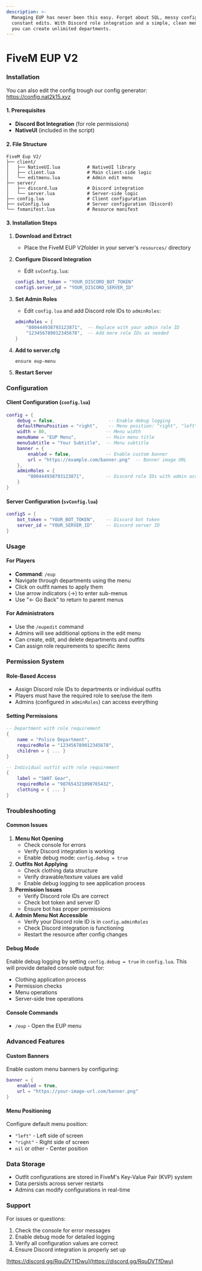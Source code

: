 ```yaml
---
description: >-
  Managing EUP has never been this easy. Forget about SQL, messy configs, or
  constant edits. With Discord role integration and a simple, clean menu system,
  you can create unlimited departments.
---
```


# FiveM EUP V2

### Installation

You can also edit the config trough our config generator: [https://config.nat2k15.xyz ](https://config.nat2k15.xyz/)

#### 1. Prerequisites

* **Discord Bot Integration** (for role permissions)
* **NativeUI** (included in the script)

#### 2. File Structure

```
FiveM Eup V2/
├── client/
│   ├── NativeUI.lua          # NativeUI library
│   ├── client.lua            # Main client-side logic
│   └── editmenu.lua          # Admin edit menu
├── server/
│   ├── discord.lua           # Discord integration
│   └── server.lua            # Server-side logic
├── config.lua                # Client configuration
├── svConfig.lua              # Server configuration (Discord)
└── fxmanifest.lua            # Resource manifest
```

#### 3. Installation Steps

1. **Download and Extract**
   * Place the FiveM EUP V2folder in your server's `resources/` directory
2.  **Configure Discord Integration**

    * Edit `svConfig.lua`:

    ```lua
    configS.bot_token = "YOUR_DISCORD_BOT_TOKEN"
    configS.server_id = "YOUR_DISCORD_SERVER_ID"
    ```
3.  **Set Admin Roles**

    * Edit `config.lua` and add Discord role IDs to `adminRoles`:

    ```lua
    adminRoles = {
        "800444938793123871",  -- Replace with your admin role ID
        "123456789012345678",  -- Add more role IDs as needed
    }
    ```
4.  **Add to server.cfg**

    ```
    ensure eup-menu
    ```
5. **Restart Server**

### Configuration

#### Client Configuration (`config.lua`)

```lua
config = {
    debug = false,                    -- Enable debug logging
    defaultMenuPosition = "right",    -- Menu position: "right", "left"
    width = 80,                      -- Menu width
    menuName = "EUP Menu",           -- Main menu title
    menuSubtitle = "Your Subtitle",  -- Menu subtitle
    banner = {
        enabled = false,             -- Enable custom banner
        url = "https://example.com/banner.png"  -- Banner image URL
    },
    adminRoles = {
        "800444938793123871",        -- Discord role IDs with admin access
    }
}
```

#### Server Configuration (`svConfig.lua`)

```lua
configS = {
    bot_token = "YOUR_BOT_TOKEN",    -- Discord bot token
    server_id = "YOUR_SERVER_ID"     -- Discord server ID
}
```

### Usage

#### For Players

* **Command**: `/eup`
* Navigate through departments using the menu
* Click on outfit names to apply them
* Use arrow indicators (→) to enter sub-menus
* Use "← Go Back" to return to parent menus

#### For Administrators

* Use the `/eupedit` command
* Admins will see additional options in the edit menu
* Can create, edit, and delete departments and outfits
* Can assign role requirements to specific items



### Permission System

#### Role-Based Access

* Assign Discord role IDs to departments or individual outfits
* Players must have the required role to see/use the item
* Admins (configured in `adminRoles`) can access everything

#### Setting Permissions

```lua
-- Department with role requirement
{
    name = "Police Department",
    requiredRole = "123456789012345678",
    children = { ... }
}

-- Individual outfit with role requirement
{
    label = "SWAT Gear",
    requiredRole = "987654321098765432",
    clothing = { ... }
}
```

### Troubleshooting

#### Common Issues

1. **Menu Not Opening**
   * Check console for errors
   * Verify Discord integration is working
   * Enable debug mode: `config.debug = true`
2. **Outfits Not Applying**
   * Check clothing data structure
   * Verify drawable/texture values are valid
   * Enable debug logging to see application process
3. **Permission Issues**
   * Verify Discord role IDs are correct
   * Check bot token and server ID
   * Ensure bot has proper permissions
4. **Admin Menu Not Accessible**
   * Verify your Discord role ID is in `config.adminRoles`
   * Check Discord integration is functioning
   * Restart the resource after config changes

#### Debug Mode

Enable debug logging by setting `config.debug = true` in `config.lua`. This will provide detailed console output for:

* Clothing application process
* Permission checks
* Menu operations
* Server-side tree operations

#### Console Commands

* `/eup` - Open the EUP menu

### Advanced Features

#### Custom Banners

Enable custom menu banners by configuring:

```lua
banner = {
    enabled = true,
    url = "https://your-image-url.com/banner.png"
}
```

#### Menu Positioning

Configure default menu position:

* `"left"` - Left side of screen
* `"right"` - Right side of screen
* `nil` or other - Center position

### Data Storage

* Outfit configurations are stored in FiveM's Key-Value Pair (KVP) system
* Data persists across server restarts
* Admins can modify configurations in real-time

### Support

For issues or questions:

1. Check the console for error messages
2. Enable debug mode for detailed logging
3. Verify all configuration values are correct
4. Ensure Discord integration is properly set up

[https://discord.gg/RquDVTfDwu](https://discord.gg/RquDVTfDwu)

